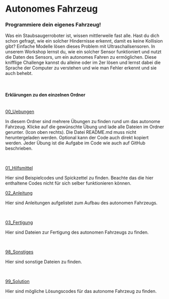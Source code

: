 # Autonomes Fahrzeug

<h3>Programmiere dein eigenes Fahrzeug!</h3>

Was ein Staubsaugerroboter ist, wissen mittlerweile fast alle. 
Hast du dich schon gefragt, wie ein solcher Hindernisse erkennt, damit es keine Kollision gibt? Einfache Modelle lösen dieses Problem mit Ultraschallsensoren. 
In unserem Workshop lernst du, wie ein solcher Sensor funktioniert und nutzt die Daten des Sensors, um ein autonomes Fahren zu ermöglichen. 
Diese knifflige Challenge kannst du alleine oder im 2er lösen und lernst dabei die Sprache der Computer zu verstehen und wie man Fehler erkennt und sie auch behebt.

<br/>


<h4> Erklärungen zu den einzelnen Ordner </h4>


<br/>
<ins>00_Uebungen</ins>

In diesem Ordner sind mehrere Übungen zu finden rund um das autonome Fahrzeug.
Klicke auf die gewünschte Übung und lade alle Dateien im Ordner gerunter. (Icon oben rechts).
Die Datei README.md muss nicht heruntergeladen werden. 
Optional kann der Code auch direkt kopiert werden.
Jeder Übung ist die Aufgabe im Code wie auch auf GitHub beschrieben.

<br/>

<ins>01_Hilfsmittel</ins>

Hier sind Beispielcodes und Spickzettel zu finden. Beachte das die hier enthaltene Codes nicht für sich selber funktionieren können. 


<ins>02_Anleitung</ins>

Hier sind Anleitungen aufgelistet zum Aufbau des autonomen Fahrzeugs. 

<br/>


<ins>03_Fertigung</ins>

Hier sind Dateien zur Fertigung des autonomen Fahrzeugs zu finden. 

<br/>

<ins>98_Sonstiges</ins>

 Hier sind sonstige Dateien zu finden.

<br/>

<ins>99_Solution</ins>

Hier sind mögliche Lösungscodes für das autonome Fahrzeug zu finden.
